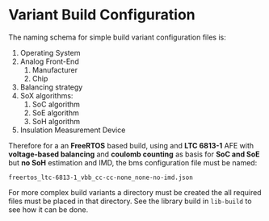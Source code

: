 # Variant Build Configuration

The naming schema for simple build variant configuration files is:

1. Operating System
1. Analog Front-End
   1. Manufacturer
   1. Chip
1. Balancing strategy
1. SoX algorithms:
   1. SoC algorithm
   1. SoE algorithm
   1. SoH algorithm
1. Insulation Measurement Device

Therefore for a an **FreeRTOS** based build, using and **LTC 6813-1**
AFE with **voltage-based balancing** and **coulomb counting** as
basis for **SoC and SoE** but **no SoH** estimation and IMD, the bms
configuration file must be named:

``freertos_ltc-6813-1_vbb_cc-cc-none_none-no-imd.json``

For more complex build variants a directory must be created the all required
files must be placed in that directory. See the library build in ``lib-build``
to see how it can be done.
